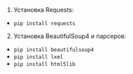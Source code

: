 1. Установка Requests:
- `pip install requests`
2. Установка BeautifulSoup4 и парсеров:
* `pip install beautifulsoup4`
* `pip install lxml`
* `pip install html5lib`